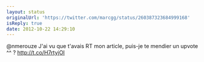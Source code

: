 ```yaml
---
layout: status
originalUrl: 'https://twitter.com/marcgg/status/260387323684999168'
isReply: true
date: 2012-10-22 14:29:10
---
```


@nmerouze J'ai vu que t'avais RT mon article, puis-je te mendier un upvote ^^ ? http://t.co/H7rtyjOI
